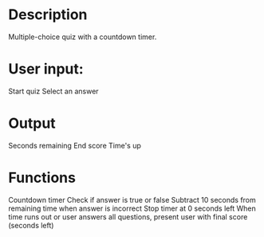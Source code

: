 # Description
Multiple-choice quiz with a countdown timer.

# User input:
Start quiz
Select an answer

# Output
Seconds remaining
End score
Time's up 

# Functions
Countdown timer
Check if answer is true or false
Subtract 10 seconds from remaining time when answer is incorrect
Stop timer at 0 seconds left
When time runs out or user answers all questions, present user with final score (seconds left)
